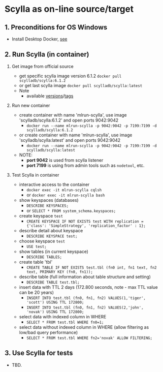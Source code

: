 # Scylla as on-line source/target

## 1. Preconditions for OS Windows

 - Install Desktop Docker, [see](./desktopdocker.md)

## 2. Run Scylla (in container)

1. Get image from official source
   - get specific scylla image version 6.1.2 `docker pull scylladb/scylla:6.1.2`
   - or get last scylla image `docker pull scylladb/scylla:latest`
   - Note
     - available [versions](https://hub.docker.com/r/scylladb/scylla)/[tags](https://hub.docker.com/r/scylladb/scylla/tags)

2. Run new container
   - create container with name 'mlrun-scylla', use image 'scylladb/scylla:6.1.2' and open ports 9042:9042
     - `docker run --name mlrun-scylla -p 9042:9042 -p 7199:7199 -d scylladb/scylla:6.1.2`
   - or create container with name 'mlrun-scylla', use image 'scylladb/scylla:latest' and open ports 9042:9042
     - `docker run --name mlrun-scylla -p 9042:9042 -p 7199:7199 -d scylladb/scylla:latest`
   - NOTE:
     - **port 9042** is used from scylla listener
     - **port 7199** is using from admin tools such as `nodetool`, etc.
     
3. Test Scylla in container
   - interactive access to the container
     - `docker exec -it mlrun-scylla cqlsh`
     - or `docker exec -it mlrun-scylla bash`
   - show keyspaces (databases)
     - `DESCRIBE KEYSPACES;`
     - or `SELECT * FROM system_schema.keyspaces;`
   - create keyspace `test`
     - `CREATE KEYSPACE IF NOT EXISTS test WITH replication = {'class': 'SimpleStrategy', 'replication_factor' : 1};`
   - describe detail about keyspace
     - `DESCRIBE KEYSPACE test;`
   - choose keyspace `test`
     - `USE test;`
   - show tables (in current keyspace)
     - `DESCRIBE TABLES;` 
   - create table 'tbl'
     - `CREATE TABLE IF NOT EXISTS test.tbl (fn0 int, fn1 text, fn2 text, PRIMARY KEY (fn0, fn1));`
   - describe table (full information about table structure and setting)
     - `DESCRIBE TABLE test.tbl;`
   - insert data with TTL 2 days (172.800 seconds, note - max TTL value can be 20 years)
     - `INSERT INTO test.tbl (fn0, fn1, fn2) VALUES(1,'tiger', 'scott') USING TTL 172800;`
     - `INSERT INTO test.tbl (fn0, fn1, fn2) VALUES(2,'john', 'novak') USING TTL 172800;`
   - select data with indexed column in WHERE 
     - `SELECT * FROM test.tbl WHERE fn0=1;`
   - select data without indexed column in WHERE (allow filtering as low/bad query performance)
     - `SELECT * FROM test.tbl WHERE fn2='novak' ALLOW FILTERING;`


## 3. Use Scylla for tests

   - TBD.
